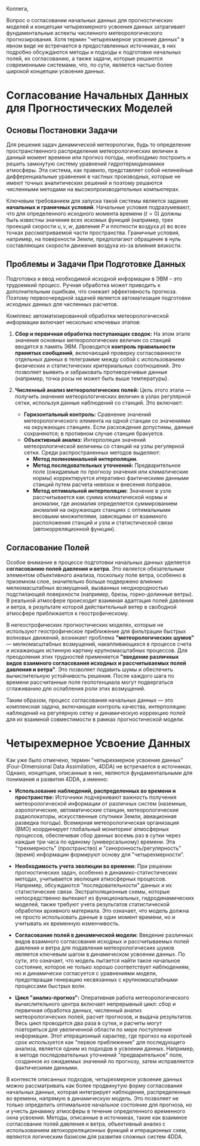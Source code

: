 Коллега,

Вопрос о согласовании начальных данных для прогностических моделей и концепции четырехмерного усвоения данных затрагивает фундаментальные аспекты численного метеорологического прогнозирования. Хотя термин "четырехмерное усвоение данных" в явном виде не встречается в предоставленных источниках, в них подробно обсуждаются методы и подходы к подготовке начальных полей, их согласованию, а также задачи, которые решаются современными системами, что, по сути, является частью более широкой концепции усвоения данных.

# Согласование Начальных Данных для Прогностических Моделей

## Основы Постановки Задачи

Для решения задач динамической метеорологии, будь то определение пространственного распределения метеорологических величин в данный момент времени или прогноз погоды, необходимо построить и решить замкнутую систему уравнений гидротермодинамики атмосферы. Эта система, как правило, представляет собой нелинейные дифференциальные уравнения в частных производных, которые не имеют точных аналитических решений и поэтому решаются численными методами на высокопроизводительных компьютерах.

Ключевым требованием для запуска такой системы является задание **начальных и граничных условий**. Начальные условия подразумевают, что для определенного исходного момента времени ($t=0$) должны быть известны значения всех искомых функций (например, трех проекций скорости $u, v, w$, давления $P$ и плотности воздуха $\rho$) во всех точках рассматриваемой части пространства. Граничные условия, например, на поверхности Земли, предполагают обращение в нуль составляющих скорости движения воздуха из-за влияния вязкости.

## Проблемы и Задачи При Подготовке Данных

Подготовка и ввод необходимой исходной информации в ЭВМ – это трудоемкий процесс. Ручная обработка может приводить к дополнительным ошибкам, что снижает эффективность прогноза. Поэтому первоочередной задачей является автоматизация подготовки исходных данных для численных расчетов.

Комплекс автоматизированной обработки метеорологической информации включает несколько ключевых этапов:

1. **Сбор и первичная обработка поступающих сводок:** На этом этапе значения основных метеорологических величин со станций вводятся в память ЭВМ. Проводится **контроль правильности принятых сообщений**, включающий проверку согласованности отдельных данных в телеграмме между собой с использованием физических и статистических критериальных соотношений. Это позволяет выявить и забраковать противоречивые данные (например, точка росы не может быть выше температуры).

2. **Численный анализ метеорологических полей:** Цель этого этапа — получить значения метеорологических величин в узлах регулярной сетки, используя данные наблюдений со станций. Это включает:
    * **Горизонтальный контроль:** Сравнение значений метеорологического элемента на одной станции со значениями на окружающих станциях. Если расхождения допустимы, данные сохраняются; в противном случае станция бракуется.
    * **Объективный анализ:** Интерполяция значений метеорологической величины со станций на узлы регулярной сетки. Среди распространенных методов выделяют:
        * **Метод полиномиальной интерполяции**.
        * **Метод последовательных уточнений:** Предварительное поле (ожидаемые по прогнозу значения или климатические нормы) корректируется итеративно фактическими данными станций путем расчета невязок и внесения поправок.
        * **Метод оптимальной интерполяции:** Значение в узле рассчитывается как сумма климатической нормы и аномалии, где аномалия определяется суммированием аномалий на окружающих станциях с оптимальными весовыми множителями, зависящими от взаимного расположения станций и узла и статистической связи (автокорреляционной функции).

## Согласование Полей

Особое внимание в процессе подготовки начальных данных уделяется **согласованию полей давления и ветра**. Это является обязательным элементом объективного анализа, поскольку поле ветра, особенно в приземном слое, значительно больше подвержено влиянию мелкомасштабных возмущений, вызванных неоднородностью подстилающей поверхности (например, бризы, горно-долинные ветры). В реальной атмосфере происходит взаимная адаптация полей давления и ветра, в результате которой действительный ветер в свободной атмосфере приближается к геострофическому.

В негеострофических прогностических моделях, которые не используют геострофическое приближение для фильтрации быстрых волновых движений, возникает проблема **"метеорологических шумов"** — мелкомасштабных возмущений, накапливающихся в процессе счета и искажающих истинную картину крупномасштабных процессов. Для преодоления этих трудностей применяется **"введение различных видов взаимного согласования исходных и рассчитываемых полей давления и ветра"**. Это позволяет подавить шумы и обеспечить вычислительную устойчивость решения. После каждого шага по времени рассчитанные поля геопотенциала могут подвергаться сглаживанию для ослабления роли этих возмущений.

Таким образом, процесс согласования начальных данных — это комплексная задача, включающая контроль качества, интерполяцию наблюдений на регулярную сетку и динамическую коррекцию полей для их взаимной совместимости в рамках прогностической модели.

# Четырехмерное Усвоение Данных

Как уже было отмечено, термин "четырехмерное усвоение данных" (Four-Dimensional Data Assimilation, 4DDA) не встречается в источниках. Однако, концепции, описанные в них, являются фундаментальными для понимания и развития 4DDA, а именно:

* **Использование наблюдений, распределенных во времени и пространстве:** Источники подчеркивают важность получения метеорологической информации от различных систем (наземные, аэрологические, автоматические станции, метеорологические радиолокаторы, искусственные спутники Земли, авиационная разведка погоды). Всемирная метеорологическая организация (ВМО) координирует глобальный мониторинг атмосферных процессов, обеспечивая сбор данных восемь раз в сутки через каждые три часа по единому (универсальному) времени. Эта "трехмерность" (пространство) и "синхронность/регулярность" (время) информации формируют основу для "четырехмерности".

* **Необходимость учета эволюции во времени:** При решении прогностических задач, особенно в динамико-статистических методах, учитывается эволюция атмосферных процессов. Например, обсуждаются "последовательности" данных и их статистические связи. Экстраполяционные схемы, которые непосредственно вытекают из функциональных, гидродинамических моделей, также требуют учета результатов статистической обработки архивного материала. Это означает, что модель должна не просто использовать данные в один момент времени, но и учитывать их временную изменчивость.

* **Согласование полей в динамической модели:** Введение различных видов взаимного согласования исходных и рассчитываемых полей давления и ветра для подавления метеорологических шумов является ключевым шагом в динамическом усвоении данных. По сути, это означает, что модель пытается найти такое начальное состояние, которое не только хорошо соответствует наблюдениям, но и динамически согласуется с уравнениями модели, предотвращая генерацию несвязанных с крупномасштабными процессами быстрых волн.

* **Цикл "анализ-прогноз":** Оперативная работа метеорологического вычислительного центра включает непрерывный цикл: сбор и первичная обработка данных, численный анализ метеорологических полей, расчет прогнозов, и выдача результатов. Весь цикл проводится два раза в сутки, и расчеты могут повторяться для увеличенной области по мере поступления информации. Этот итерационный характер, где прогноз на короткий срок используется как "первое приближение" для последующего анализа, является одним из подходов в усвоении данных. Например, в методе последовательных уточнений "предварительное" поле, созданное из ожидаемых значений по прогнозу, затем исправляется фактическими данными.

В контексте описанных подходов, четырехмерное усвоение данных можно рассматривать как более продвинутую форму согласования начальных данных, которая интегрирует наблюдения, распределенные во времени, напрямую в динамическую модель. Это позволяет не только определить оптимальное начальное состояние для прогноза, но и учесть динамику атмосферы в течение определенного временного окна усвоения. Методы, описанные в источниках, такие как взаимное согласование полей давления и ветра, объективный анализ с использованием автокорреляционных функций и итерационных схем, являются логическим базисом для развития сложных систем 4DDA.
